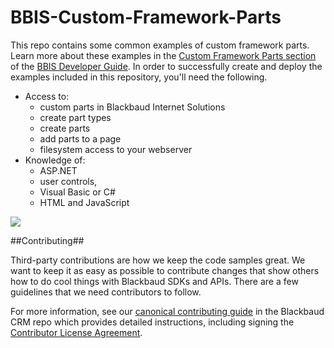 BBIS-Custom-Framework-Parts
===========================

This repo contains some common examples of custom framework parts.  Learn more about these examples in the [Custom Framework Parts section](http://developer.blackbaud.com/bbis/guide/custom-framework-parts/) of the [BBIS Developer Guide](http://developer.blackbaud.com/bbis/guide/).  In order to successfully create and deploy the examples included in this repository, you'll need the following.

- Access to:
  - custom parts in Blackbaud Internet Solutions
  - create part types
  - create parts
  - add parts to a page
  - filesystem access to your webserver
- Knowledge of: 
  - ASP.NET
  - user controls, 
  - Visual Basic or C#
  - HTML and JavaScript

![](https://github.com/blackbaud-community/Blackbaud-CRM/blob/gh-pages/images/BBIS-Custom-Framework-Part.png)

##Contributing##

Third-party contributions are how we keep the code samples great. We want to keep it as easy as possible to contribute changes that show others how to do cool things with Blackbaud SDKs and APIs. There are a few guidelines that we need contributors to follow.

For more information, see our [canonical contributing guide](https://github.com/blackbaud-community/Blackbaud-CRM/blob/master/CONTRIBUTING.md) in the Blackbaud CRM repo which provides detailed instructions, including signing the [Contributor License Agreement](http://developer.blackbaud.com/cla).
